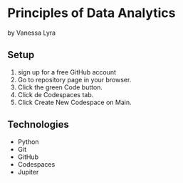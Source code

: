 # Principles of Data Analytics

by Vanessa Lyra

## Setup

1. sign up for a free GitHub account
2. Go to repository page in your browser.
3. Click the green Code button.
4. Click de Codespaces tab.
5. Click Create New Codespace on Main.

## Technologies

- Python
- Git
- GitHub
- Codespaces
- Jupiter
